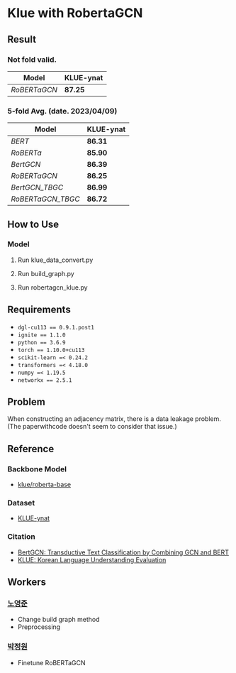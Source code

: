 # Klue with RobertaGCN

## Result 

### Not fold valid.

|**Model** | **KLUE-ynat** |
| ------------ | ---- |
| *RoBERTaGCN* | **87.25** |

### 5-fold Avg. (date. 2023/04/09)

|**Model** | **KLUE-ynat** |
| ------------ | ---- |
| *BERT* | **86.31** |
| *RoBERTa* | **85.90** |
| *BertGCN* | **86.39** |
| *RoBERTaGCN* | **86.25** |
| *BertGCN_TBGC* | **86.99** |
| *RoBERTaGCN_TBGC* | **86.72** |

## How to Use

### Model

1. Run klue_data_convert.py

2. Run build_graph.py

3. Run robertagcn_klue.py

## Requirements

- `dgl-cu113 == 0.9.1.post1`
- `ignite == 1.1.0`
- `python == 3.6.9`
- `torch == 1.10.0+cu113`
- `scikit-learn =< 0.24.2`
- `transformers =< 4.18.0`
- `numpy =< 1.19.5`
- `networkx == 2.5.1`

## Problem

When constructing an adjacency matrix, there is a data leakage problem. (The paperwithcode doesn't seem to consider that issue.)

## Reference

### Backbone Model

- [klue/roberta-base](https://huggingface.co/klue/roberta-base)

### Dataset

- [KLUE-ynat](https://aistages-prod-server-public.s3.amazonaws.com/app/Competitions/000066/data/ynat-v1.1.tar.gz)

### Citation

- [BertGCN: Transductive Text Classification by Combining GCN and BERT](https://arxiv.org/abs/2105.05727)
- [KLUE: Korean Language Understanding Evaluation](https://arxiv.org/abs/2105.09680)

## Workers

### [노영준](https://github.com/youngjun-99)
- Change build graph method
- Preprocessing

### [박정원](https://github.com/jardin00)
- Finetune RoBERTaGCN
